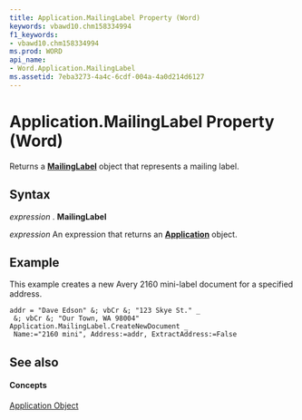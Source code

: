```yaml
---
title: Application.MailingLabel Property (Word)
keywords: vbawd10.chm158334994
f1_keywords:
- vbawd10.chm158334994
ms.prod: WORD
api_name:
- Word.Application.MailingLabel
ms.assetid: 7eba3273-4a4c-6cdf-004a-4a0d214d6127
---
```



# Application.MailingLabel Property (Word)

Returns a  **[MailingLabel](mailinglabel-object-word.md)** object that represents a mailing label.


## Syntax

 _expression_ . **MailingLabel**

 _expression_ An expression that returns an **[Application](application-object-word.md)** object.


## Example

This example creates a new Avery 2160 mini-label document for a specified address.


```
addr = "Dave Edson" &; vbCr &; "123 Skye St." _ 
 &; vbCr &; "Our Town, WA 98004" 
Application.MailingLabel.CreateNewDocument _ 
 Name:="2160 mini", Address:=addr, ExtractAddress:=False
```


## See also


#### Concepts


[Application Object](application-object-word.md)

